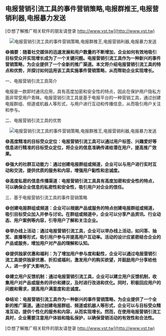 ## **电报营销引流工具的事件营销策略,电报群推王,电报营销利器,电报暴力发送**

[😍想了解推广相关软件的朋友请登录 http://www.vst.tw](http://www.vst.tw)

 <center><img src="https://vst.tw/MP4/tuiguang/png/0.png" alt="电报营销引流工具的事件营销策略,电报群推王,电报营销利器,电报暴力发送"></center>

**😄摘要：随着社交媒体的迅速发展和用户数量的不断增加，企业如何有效地吸引目标受众并实现增长成为了一个关键问题。电报营销引流工具作为一种新兴的事件营销策略，为企业提供了一个全新的推广渠道。本文将介绍电报营销引流工具的特点和优势，并探讨如何运用该工具实施事件营销策略，从而帮助企业实现增长。**

一、电报营销引流工具简介

电报是一款即时通讯应用，具有高度加密和安全性的特点，因此在保护用户隐私方面非常受用户青睐。电报营销引流工具是基于电报平台的一种营销工具，通过创建电报群组、频道或机器人等形式，与用户进行互动和传播信息，从而吸引用户关注和参与。

二、电报营销引流工具的优势

 <center><img src="https://vst.tw/MP4/tuiguang/png/0.png" alt="电报营销引流工具的事件营销策略,电报群推王,电报营销利器,电报暴力发送"></center>

**😄高度精准的目标受众定位：电报营销引流工具可以通过用户标签、兴趣爱好等信息进行精准的目标受众定位，将企业的信息准确传递给潜在用户，提高推广效果。**

**😄强大的社群互动能力：通过创建电报群组或频道，企业可以与用户进行实时互动和交流，提供优质的服务和内容，增强用户黏性和忠诚度。**

**😄高度私密的信息传播渠道：电报营销引流工具具有高度加密和安全性的特点，可以确保企业信息的私密性和安全性，吸引用户对企业的信任。**

三、基于电报营销引流工具的事件营销策略

**😄创建电报群组或频道：企业可以根据产品或服务的特点创建电报群组或频道，吸引目标受众加入并参与讨论。在群组或频道中，企业可以分享产品资讯、行业动态、用户案例等内容，引导用户了解和关注企业。**

**😄举办线上活动：通过电报营销引流工具，企业可以举办线上活动，如问答、抽奖、直播等形式，吸引用户参与并提高用户互动率。活动的设计应紧密结合企业的产品或服务，增加用户对产品的理解和认知。**

**😄提供独家优惠和福利：为了增加用户参与度和黏性，企业可以通过电报营销引流工具提供独家优惠、折扣或福利，激发用户的购买欲望，并鼓励用户分享给他人，进一步扩大影响力。**

**😄建立用户反馈机制：通过电报营销引流工具，企业可以建立用户反馈机制，收集用户对产品或服务的评价和建议，及时进行改进和优化。同时，积极回应用户的问题和需求，提高用户满意度和忠诚度。**

**😄结论：电报营销引流工具作为一种新兴的事件营销策略，为企业提供了一个全新的推广渠道。通过创建电报群组、频道或机器人等形式，企业可以与目标受众精准互动，提供个性化的服务和内容，从而实现增长。然而，在使用电报营销引流工具时，企业需要注意用户体验和隐私保护，以确保营销活动的有效性和合法性。**

[😍想了解推广相关软件的朋友请登录 http://www.vst.tw](http://www.vst.tw)



